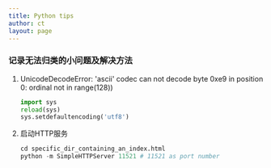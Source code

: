 ```yaml
---
title: Python tips
author: ct
layout: page
---
```



### 记录无法归类的小问题及解决方法

1. UnicodeDecodeError: 'ascii' codec can not decode byte 0xe9 in position 0: ordinal not in range(128))

   ```python
   import sys
   reload(sys)
   sys.setdefaultencoding('utf8')
   ```

2. 启动HTTP服务

   ```python
   cd specific_dir_containing_an_index.html
   python -m SimpleHTTPServer 11521 # 11521 as port number
   ```

